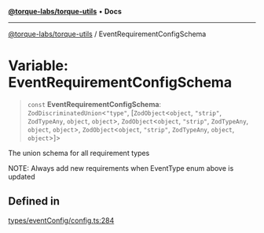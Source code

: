 [**@torque-labs/torque-utils**](../README.md) • **Docs**

***

[@torque-labs/torque-utils](../README.md) / EventRequirementConfigSchema

# Variable: EventRequirementConfigSchema

> `const` **EventRequirementConfigSchema**: `ZodDiscriminatedUnion`\<`"type"`, [`ZodObject`\<`object`, `"strip"`, `ZodTypeAny`, `object`, `object`\>, `ZodObject`\<`object`, `"strip"`, `ZodTypeAny`, `object`, `object`\>, `ZodObject`\<`object`, `"strip"`, `ZodTypeAny`, `object`, `object`\>]\>

The union schema for all requirement types

NOTE: Always add new requirements when EventType enum above is updated

## Defined in

[types/eventConfig/config.ts:284](https://github.com/torque-labs/torque-utils/blob/c76fb4101d477d1e8e6fb4f5de7a277964527c27/types/eventConfig/config.ts#L284)
